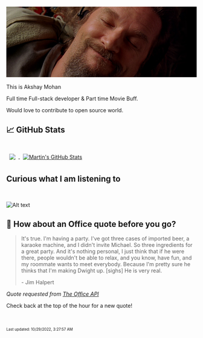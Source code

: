[![Akshay's GitHub Banner](./assets/bigLebowski.jpg)](https://github.com/AkshayHere)

This is Akshay Mohan

Full time Full-stack developer & Part time Movie Buff.

Would love to contribute to open source world.

## &#x1f4c8; GitHub Stats

<br>

<a href="https://github.com/akshayhere">
  <img align="center" style="margin:0.5rem" src="https://github-readme-stats.vercel.app/api/top-langs/?username=akshayhere&hide=html,css&title_color=ffffff&text_color=c9cacc&icon_color=4AB197&bg_color=1A2B34" />
</a>

<a href="https://github.com/akshayhere">
  <img align="center" style="margin:0.5rem" src="https://github-readme-stats.vercel.app/api?username=akshayhere&show_icons=true&line_height=27&count_private=true&title_color=ffffff&text_color=c9cacc&icon_color=4AB097&bg_color=1A2B34" alt="Martin's GitHub Stats" />
</a>

<br>

## Curious what I am listening to

<br>

![Alt text](https://spotify-recently-played-readme.vercel.app/api?user=akshay_here&unique={true|1|on|yes})

## 📣 How about an Office quote before you go?

> It's true. I'm having a party. I've got three cases of imported beer, a karaoke machine, and I didn't invite Michael. So three ingredients for a great party. And it's nothing personal, I just think that if he were there, people wouldn't be able to relax, and you know, have fun, and my roommate wants to meet everybody. Because I'm pretty sure he thinks that I'm making Dwight up. [sighs] He is very real.
>
> <p>- Jim Halpert</p>

_Quote requested from [The Office API](https://www.officeapi.dev/)_

Check back at the top of the hour for a new quote!

<br>

<sub><sup>Last updated: 10/29/2022, 3:27:57 AM</sup></sub>

<!-- > ### Want to know how I made this README?
>
> [Credits](https://github.com/braydoncoyer)! -->
